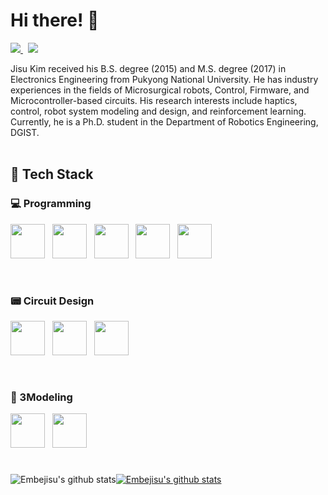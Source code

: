 # **Hi there!** 👋
<a href='https://embejied.tistory.com' target='_blank'> <img src="https://img.shields.io/badge/BLOG-006600.svg?&style=flat"> </a>&nbsp;
<a href="https://www.linkedin.com/in/jisu-kim-48345318a/" target="_blank"> <img src ="https://img.shields.io/badge/LinkedIn-0A66C2.svg?&style=flat&logo=LinkedIn&logoColor=white"/></a>

Jisu Kim received his B.S. degree (2015) and M.S. degree (2017) in Electronics Engineering from Pukyong National University. He has industry experiences in the fields of Microsurgical robots, Control, Firmware, and Microcontroller-based circuits. His research interests include haptics, control, robot system modeling and design, and reinforcement learning. Currently, he is a Ph.D. student in the Department of Robotics Engineering, DGIST.
<br><br>


## 💪 **Tech Stack**
### 💻 Programming <p align="left">
  <image src="https://user-images.githubusercontent.com/54715770/149139505-2404e961-4917-490e-b253-ecbac8f99969.png" height="55"> &nbsp; <!-- C -->
  <image src="https://user-images.githubusercontent.com/54715770/149139585-ce6485c6-4f1e-4760-9b71-d1f8c83faf8c.png" height="55"> &nbsp; <!-- C++ -->
  <image src="https://user-images.githubusercontent.com/54715770/149140875-3f715857-0db0-4176-9fea-295f0180d514.png" height="55"> &nbsp; <!-- C# -->
  <image src="https://user-images.githubusercontent.com/54715770/149249157-fbaa0998-a2b1-4490-af6d-f47d67fca462.png" height="55"> &nbsp; <!-- MATLAB -->
  <image src="https://user-images.githubusercontent.com/54715770/195786916-b03c648e-8ab7-46b4-806b-7ffc7b97136f.png" height="55"> &nbsp; <!-- Python -->
</p>
<br>

### 📟 Circuit Design <p align="left">
  <image src="https://user-images.githubusercontent.com/54715770/149139635-80a39bd0-f55c-4cfc-ae68-8d56b2bb4e5f.png" height="55"> &nbsp; <!-- CircuitStudio -->
  <image src="https://user-images.githubusercontent.com/54715770/149139640-1c6d70e8-3a27-4390-b231-91355ac260d4.png" height="55"> &nbsp; <!-- OrCAD -->
  <image src="https://user-images.githubusercontent.com/54715770/149139646-a297766b-e819-4113-b1a2-60067bac4f40.png" height="55"> &nbsp; <!-- KiCAD -->
</p>
<br>

### 📐 3Modeling <p align="left">
<image src="https://user-images.githubusercontent.com/54715770/149139650-a33dfa52-d3ef-4b88-9d6d-7b812f6d5d54.png" height="55"> &nbsp; <!-- Inventor -->
<image src="https://user-images.githubusercontent.com/54715770/149139653-a0982566-4c6e-4895-a741-a68952d11290.png" height="55"> &nbsp; <!-- FreeCAD -->
</p>

#
![Embejisu's github stats](https://github-readme-stats.vercel.app/api?username=Embejisu&show_icons=true)[![Embejisu's github stats](https://github-readme-stats.vercel.app/api/top-langs/?username=Embejisu&show_icons=true&hide_border=true&title_color=004386&icon_color=004386&layout=compact)](https://github.com/Embejisu)
